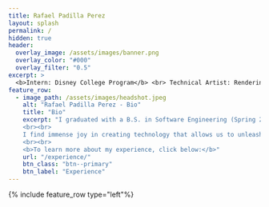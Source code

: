 ```yaml
---
title: Rafael Padilla Perez
layout: splash
permalink: /
hidden: true
header:
  overlay_image: /assets/images/banner.png
  overlay_color: "#000"
  overlay_filter: "0.5"
excerpt: >
  <b>Intern: Disney College Program</b> <br> Technical Artist: Rendering, Simulation, Tools, Pipeline.
feature_row:
  - image_path: /assets/images/headshot.jpeg
    alt: "Rafael Padilla Perez - Bio"
    title: "Bio"
    excerpt: "I graduated with a B.S. in Software Engineering (Spring 2024) from San Jose State University with Latin Honors. I'm passionate about computer graphics and art and am currently an intern at the Disney College Program in Orlando, Florida, where I'm learning from Imagineers, artists, and engineers from the company. My goal is to become a Technical Artist and help ship a feature film or video game through an internship or entry-level job after the program ends in Feb. 2025.
    <br><br>
    I find immense joy in creating technology that allows us to unleash our imagination without bounds, and using it to create impactful works and stories that make a positive change in others. As they say in one famous studio:<br> <i>'The technology drives the story, and the story drives the technology!'</i>
    <br><br>
    <b>To learn more about my experience, click below:</b>"
    url: "/experience/"
    btn_class: "btn--primary"
    btn_label: "Experience"
---
```


{% include feature_row type="left"%}